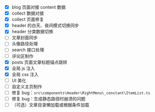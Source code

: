 - [x] blog 页面对接 content 数据
- [x] collect 数据对接
- [x] collect 页面修复
- [x] header 的白天、夜间模式切换同步
- [x] header 分类数据切换
- [ ] 文章封面同步
- [ ] 头像路径处理
- [ ] search 接口处理
- [ ] 评论区制作
- [x] posts 页面文章标题锚点跳转
- [x] 全局 js 注入
- [x] 全局 css 注入
- [ ] UI 美化
- [ ] 自定义主页制作
- [ ] 修复 bug：`src\components\Header\RightMenu\_constant\ItemList.ts`
- [ ] 修复 bug：生成静态路径时崩溃的问题
- [ ] （可选）文章目录懒加载或根据条件加载